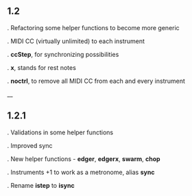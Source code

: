 ## 1.2
 

. Refactoring some helper functions to become more generic

. MIDI CC (virtually unlimited) to each instrument

. **ccStep**, for synchronizing possibilities

. **x**, stands for rest notes

. **noctrl**, to remove all MIDI CC from each and every instrument

__

## 1.2.1

. Validations in some helper functions

. Improved sync

. New helper functions - **edger**, **edgerx**, **swarm**, **chop**

. Instruments +1 to work as a metronome, alias **sync**

. Rename **istep** to **isync**
